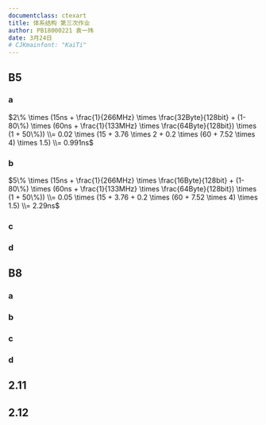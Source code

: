 ```yaml
---
documentclass: ctexart
title: 体系结构 第三次作业
author: PB18000221 袁一玮
date: 3月24日
# CJKmainfont: "KaiTi"
---
```


## B5

### a

$2\% \times (15ns + \frac{1}{266MHz} \times \frac{32Byte}{128bit} + (1-80\%) \times (60ns + \frac{1}{133MHz} \times \frac{64Byte}{128bit}) \times (1 + 50\%)) \\= 0.02 \times (15 + 3.76 \times 2 + 0.2 \times (60 + 7.52 \times 4) \times 1.5) \\= 0.991ns$

### b

$5\% \times (15ns + \frac{1}{266MHz} \times \frac{16Byte}{128bit} + (1-80\%) \times (60ns + \frac{1}{133MHz} \times \frac{64Byte}{128bit}) \times (1 + 50\%)) \\= 0.05 \times (15 + 3.76 + 0.2 \times (60 + 7.52 \times 4) \times 1.5) \\= 2.29ns$

### c

### d

## B8

### a

### b

### c

### d

## 2.11

## 2.12
